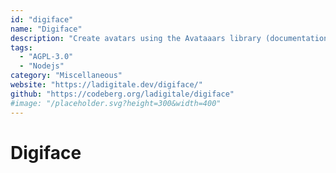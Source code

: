 ```yaml
---
id: "digiface"
name: "Digiface"
description: "Create avatars using the Avataaars library (documentation in French)."
tags:
  - "AGPL-3.0"
  - "Nodejs"
category: "Miscellaneous"
website: "https://ladigitale.dev/digiface/"
github: "https://codeberg.org/ladigitale/digiface"
#image: "/placeholder.svg?height=300&width=400"
---
```


# Digiface
